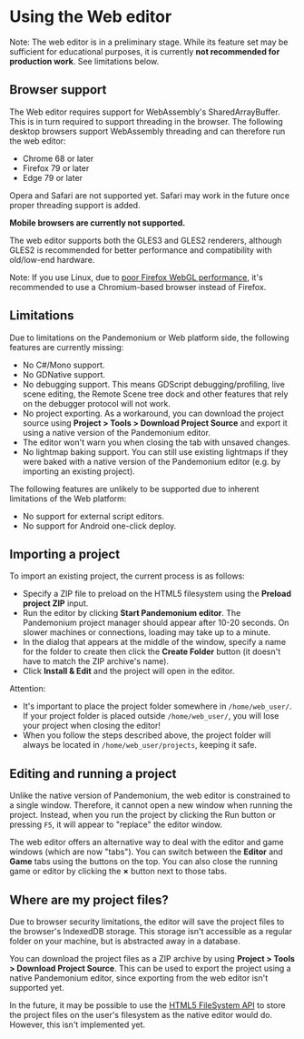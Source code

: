 
# Using the Web editor

Note: The web editor is in a preliminary stage. While its feature set may be
sufficient for educational purposes, it is currently **not recommended for
production work**. See limitations below.

## Browser support

The Web editor requires support for WebAssembly's SharedArrayBuffer. This
is in turn required to support threading in the browser. The following desktop
browsers support WebAssembly threading and can therefore run the web editor:

- Chrome 68 or later
- Firefox 79 or later
- Edge 79 or later

Opera and Safari are not supported yet. Safari may work in the future once
proper threading support is added.

**Mobile browsers are currently not supported.**

The web editor supports both the GLES3 and GLES2 renderers, although GLES2 is
recommended for better performance and compatibility with old/low-end hardware.

Note: If you use Linux, due to
[poor Firefox WebGL performance](https://bugzilla.mozilla.org/show_bug.cgi?id=1010527),
it's recommended to use a Chromium-based browser instead of Firefox.

## Limitations

Due to limitations on the Pandemonium or Web platform side, the following features
are currently missing:

- No C#/Mono support.
- No GDNative support.
- No debugging support. This means GDScript debugging/profiling, live scene
  editing, the Remote Scene tree dock and other features that rely on the debugger
  protocol will not work.
- No project exporting. As a workaround, you can download the project source
  using **Project &gt; Tools &gt; Download Project Source** and export it using a
  native version of the Pandemonium editor.
- The editor won't warn you when closing the tab with unsaved changes.
- No lightmap baking support. You can still use existing lightmaps if they were
  baked with a native version of the Pandemonium editor
  (e.g. by importing an existing project).

The following features are unlikely to be supported due to inherent limitations
of the Web platform:

- No support for external script editors.
- No support for Android one-click deploy.

## Importing a project

To import an existing project, the current process is as follows:

- Specify a ZIP file to preload on the HTML5 filesystem using the
  **Preload project ZIP** input.
- Run the editor by clicking **Start Pandemonium editor**.
  The Pandemonium project manager should appear after 10-20 seconds.
  On slower machines or connections, loading may take up to a minute.
- In the dialog that appears at the middle of the window, specify a name for
  the folder to create then click the **Create Folder** button
  (it doesn't have to match the ZIP archive's name).
- Click **Install & Edit** and the project will open in the editor.

Attention:

- It's important to place the project folder somewhere in `/home/web_user/`.
  If your project folder is placed outside `/home/web_user/`, you will
  lose your project when closing the editor!
- When you follow the steps described above, the project folder will always be
  located in `/home/web_user/projects`, keeping it safe.

## Editing and running a project

Unlike the native version of Pandemonium, the web editor is constrained to a single
window. Therefore, it cannot open a new window when running the project.
Instead, when you run the project by clicking the Run button or pressing
`F5`, it will appear to "replace" the editor window.

The web editor offers an alternative way to deal with the editor and game
windows (which are now "tabs"). You can switch between the **Editor** and
**Game** tabs using the buttons on the top. You can also close the running game
or editor by clicking the **×** button next to those tabs.

## Where are my project files?

Due to browser security limitations, the editor will save the project files to
the browser's IndexedDB storage. This storage isn't accessible as a regular folder
on your machine, but is abstracted away in a database.

You can download the project files as a ZIP archive by using
**Project &gt; Tools &gt; Download Project Source**. This can be used to export the
project using a native Pandemonium editor,
since exporting from the web editor isn't supported yet.

In the future, it may be possible to use the
[HTML5 FileSystem API](https://developer.mozilla.org/en-US/docs/Web/API/FileSystem)
to store the project files on the user's filesystem as the native editor would do.
However, this isn't implemented yet.

